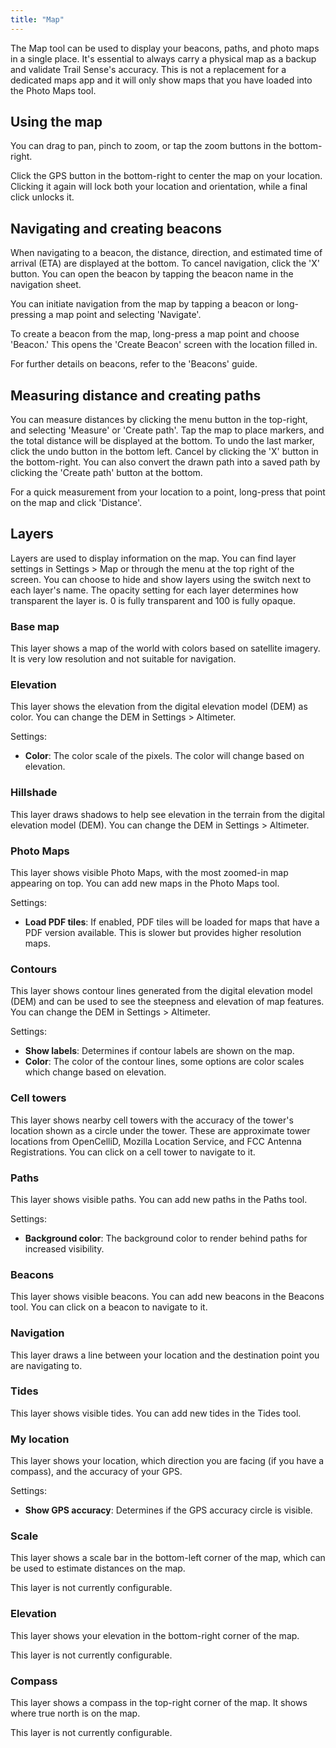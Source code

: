 ```yaml
---
title: "Map"
---
```


The Map tool can be used to display your beacons, paths, and photo maps in a single place. It's essential to always carry a physical map as a backup and validate Trail Sense's accuracy. This is not a replacement for a dedicated maps app and it will only show maps that you have loaded into the Photo Maps tool.

## Using the map
You can drag to pan, pinch to zoom, or tap the zoom buttons in the bottom-right.

Click the GPS button in the bottom-right to center the map on your location. Clicking it again will lock both your location and orientation, while a final click unlocks it.

## Navigating and creating beacons
When navigating to a beacon, the distance, direction, and estimated time of arrival (ETA) are displayed at the bottom. To cancel navigation, click the 'X' button. You can open the beacon by tapping the beacon name in the navigation sheet.

You can initiate navigation from the map by tapping a beacon or long-pressing a map point and selecting 'Navigate'.

To create a beacon from the map, long-press a map point and choose 'Beacon.' This opens the 'Create Beacon' screen with the location filled in.

For further details on beacons, refer to the 'Beacons' guide.

## Measuring distance and creating paths
You can measure distances by clicking the menu button in the top-right, and selecting 'Measure' or 'Create path'. Tap the map to place markers, and the total distance will be displayed at the bottom. To undo the last marker, click the undo button in the bottom left. Cancel by clicking the 'X' button in the bottom-right. You can also convert the drawn path into a saved path by clicking the 'Create path' button at the bottom.

For a quick measurement from your location to a point, long-press that point on the map and click 'Distance'.

## Layers
Layers are used to display information on the map. You can find layer settings in Settings > Map or through the menu at the top right of the screen. You can choose to hide and show layers using the switch next to each layer's name. The opacity setting for each layer determines how transparent the layer is. 0 is fully transparent and 100 is fully opaque.

### Base map
This layer shows a map of the world with colors based on satellite imagery. It is very low resolution and not suitable for navigation.

### Elevation
This layer shows the elevation from the digital elevation model (DEM) as color. You can change the DEM in Settings > Altimeter.

Settings:

- **Color**: The color scale of the pixels. The color will change based on elevation.

### Hillshade
This layer draws shadows to help see elevation in the terrain from the digital elevation model (DEM). You can change the DEM in Settings > Altimeter.

### Photo Maps
This layer shows visible Photo Maps, with the most zoomed-in map appearing on top. You can add new maps in the Photo Maps tool.

Settings:

- **Load PDF tiles**: If enabled, PDF tiles will be loaded for maps that have a PDF version available. This is slower but provides higher resolution maps.

### Contours
This layer shows contour lines generated from the digital elevation model (DEM) and can be used to see the steepness and elevation of map features. You can change the DEM in Settings > Altimeter.

Settings:

- **Show labels**: Determines if contour labels are shown on the map.
- **Color**: The color of the contour lines, some options are color scales which change based on elevation.

### Cell towers
This layer shows nearby cell towers with the accuracy of the tower's location shown as a circle under the tower. These are approximate tower locations from OpenCelliD, Mozilla Location Service, and FCC Antenna Registrations. You can click on a cell tower to navigate to it.

### Paths
This layer shows visible paths. You can add new paths in the Paths tool.

Settings:

- **Background color**: The background color to render behind paths for increased visibility.

### Beacons
This layer shows visible beacons. You can add new beacons in the Beacons tool. You can click on a beacon to navigate to it.

### Navigation
This layer draws a line between your location and the destination point you are navigating to.

### Tides
This layer shows visible tides. You can add new tides in the Tides tool.

### My location
This layer shows your location, which direction you are facing (if you have a compass), and the accuracy of your GPS.

Settings:

- **Show GPS accuracy**: Determines if the GPS accuracy circle is visible.

### Scale
This layer shows a scale bar in the bottom-left corner of the map, which can be used to estimate distances on the map.

This layer is not currently configurable.

### Elevation
This layer shows your elevation in the bottom-right corner of the map.

This layer is not currently configurable.

### Compass
This layer shows a compass in the top-right corner of the map. It shows where true north is on the map.

This layer is not currently configurable.
